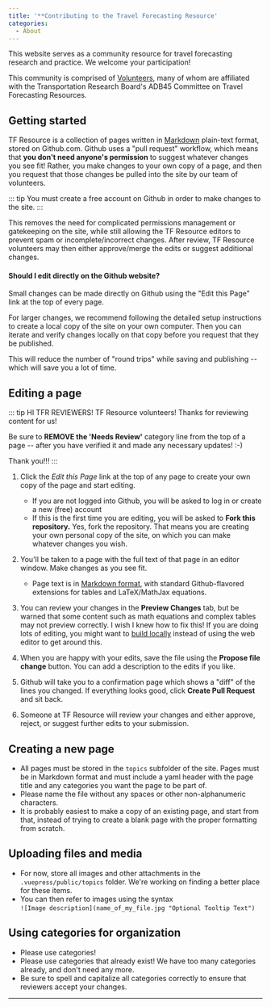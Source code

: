 ```yaml
---
title: '**Contributing to the Travel Forecasting Resource'
categories:
  - About
---
```


This website serves as a community resource for travel forecasting research and practice. We welcome your participation!

This community is comprised of [Volunteers](TF_Resource_Volunteers), many of whom are affiliated with the Transportation Research Board's ADB45 Committee on Travel Forecasting Resources.

## Getting started

TF Resource is a collection of pages written in [Markdown](https://github.com/adam-p/markdown-here/wiki/Markdown-Cheatsheet) plain-text format, stored on Github.com. Github uses a "pull request" workflow, which means that **you don't need anyone's permission** to suggest whatever changes you see fit! Rather, you make changes to your own copy of a page, and then you request that those changes be pulled into the site by our team of volunteers.

::: tip
You must create a free account on Github in order to make changes to the site.
:::

This removes the need for complicated permissions management or gatekeeping on the site, while still allowing the TF Resource editors to prevent spam or incomplete/incorrect changes. After review, TF Resource volunteers may then either approve/merge the edits or suggest additional changes.

#### Should I edit directly on the Github website?

Small changes can be made directly on Github using the "Edit this Page" link at the top of every page.

For larger changes, we recommend following the detailed setup instructions to create a local copy of the site on your own computer. Then you can iterate and verify changes locally on that copy before you request that they be published.

This will reduce the number of "round trips" while saving and publishing -- which will save you a lot of time.

## Editing a page

::: tip HI TFR REVIEWERS!
TF Resource volunteers! Thanks for reviewing content for us!

Be sure to **REMOVE the 'Needs Review'** category line from the top of a page -- after you have verified it and made any necessary updates! :-)

Thank you!!!
:::

1. Click the _Edit this Page_ link at the top of any page to create your own copy of the page and start editing.

   - If you are not logged into Github, you will be asked to log in or create a new (free) account
   - If this is the first time you are editing, you will be asked to **Fork this repository.** Yes, fork the repository. That means you are creating your own personal copy of the site, on which you can make whatever changes you wish.

2. You'll be taken to a page with the full text of that page in an editor window. Make changes as you see fit.

   - Page text is in [Markdown format](https://github.com/adam-p/markdown-here/wiki/Markdown-Cheatsheet), with standard Github-flavored extensions for tables and LaTeX/MathJax equations.

3. You can review your changes in the **Preview Changes** tab, but be warned that some content such as math equations and complex tables may not preview correctly. I wish I knew how to fix this! If you are doing lots of editing, you might want to [build locally](Contributing-Dev-Instructions) instead of using the web editor to get around this.
4. When you are happy with your edits, save the file using the **Propose file change** button. You can add a description to the edits if you like.
5. Github will take you to a confirmation page which shows a "diff" of the lines you changed. If everything looks good, click **Create Pull Request** and sit back.
6. Someone at TF Resource will review your changes and either approve, reject, or suggest further edits to your submission.

## Creating a new page

- All pages must be stored in the `topics` subfolder of the site. Pages must be in Markdown format and must include a yaml header with the page title and any categories you want the page to be part of.
- Please name the file without any spaces or other non-alphanumeric characters.
- It is probably easiest to make a copy of an existing page, and start from that, instead of trying to create a blank page with the proper formatting from scratch.

## Uploading files and media

- For now, store all images and other attachments in the `.vuepress/public/topics` folder. We're working on finding a better place for these items.
- You can then refer to images using the syntax\
  `![Image description](name_of_my_file.jpg "Optional Tooltip Text")`

## Using categories for organization

- Please use categories!
- Please use categories that already exist! We have too many categories already, and don't need any more.
- Be sure to spell and capitalize all categories correctly to ensure that reviewers accept your changes.

---
